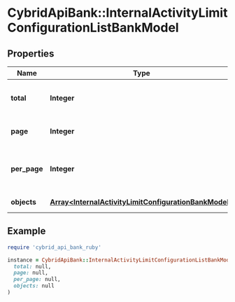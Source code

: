# CybridApiBank::InternalActivityLimitConfigurationListBankModel

## Properties

| Name | Type | Description | Notes |
| ---- | ---- | ----------- | ----- |
| **total** | **Integer** | The total number of records available. |  |
| **page** | **Integer** | The page index to retrieve. |  |
| **per_page** | **Integer** | The number of entities per page to return. |  |
| **objects** | [**Array&lt;InternalActivityLimitConfigurationBankModel&gt;**](InternalActivityLimitConfigurationBankModel.md) | Array of entities |  |

## Example

```ruby
require 'cybrid_api_bank_ruby'

instance = CybridApiBank::InternalActivityLimitConfigurationListBankModel.new(
  total: null,
  page: null,
  per_page: null,
  objects: null
)
```

